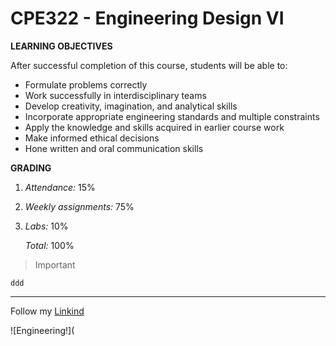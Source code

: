 # CPE322 - Engineering Design VI

**LEARNING OBJECTIVES**

After successful completion of this course, students will be able to:

- Formulate problems correctly
- Work successfully in interdisciplinary teams
- Develop creativity, imagination, and analytical skills
- Incorporate appropriate engineering standards and multiple constraints
- Apply the knowledge and skills acquired in earlier course work
- Make informed ethical decisions
- Hone written and oral communication skills

**GRADING**
1. *Attendance:* 15%
2. *Weekly assignments:* 75%
3. *Labs:* 10%

   *Total:* 100%

> Important

`ddd`

---
Follow my [Linkind](www.linkedin.com/in/dgiraldotabares)

![Engineering!](



  

